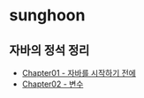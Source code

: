 # sunghoon

## 자바의 정석 정리

- [Chapter01 - 자바를 시작하기 전에](https://github.com/java-kill/sunghoon/blob/main/Java/Chapter01.md)
- [Chapter02 - 변수](https://github.com/java-kill/sunghoon/blob/main/Java/Chapter02.md)